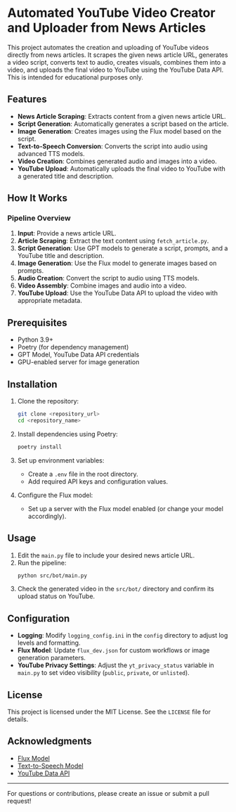 # Automated YouTube Video Creator and Uploader from News Articles

This project automates the creation and uploading of YouTube videos directly from news articles. It scrapes the given news article URL, generates a video script, converts text to audio, creates visuals, combines them into a video, and uploads the final video to YouTube using the YouTube Data API. This is intended for educational purposes only.

## Features
- **News Article Scraping**: Extracts content from a given news article URL.
- **Script Generation**: Automatically generates a script based on the article.
- **Image Generation**: Creates images using the Flux model based on the script.
- **Text-to-Speech Conversion**: Converts the script into audio using advanced TTS models.
- **Video Creation**: Combines generated audio and images into a video.
- **YouTube Upload**: Automatically uploads the final video to YouTube with a generated title and description.

## How It Works
### Pipeline Overview
1. **Input**: Provide a news article URL.
2. **Article Scraping**: Extract the text content using `fetch_article.py`.
3. **Script Generation**: Use GPT models to generate a script, prompts, and a YouTube title and description.
4. **Image Generation**: Use the Flux model to generate images based on prompts.
5. **Audio Creation**: Convert the script to audio using TTS models.
6. **Video Assembly**: Combine images and audio into a video.
7. **YouTube Upload**: Use the YouTube Data API to upload the video with appropriate metadata.


## Prerequisites
- Python 3.9+
- Poetry (for dependency management)
- GPT Model, YouTube Data API credentials
- GPU-enabled server for image generation

## Installation
1. Clone the repository:
   ```bash
   git clone <repository_url>
   cd <repository_name>
   ```
2. Install dependencies using Poetry:
   ```bash
   poetry install
   ```
3. Set up environment variables:
   - Create a `.env` file in the root directory.
   - Add required API keys and configuration values.

4. Configure the Flux model:
   - Set up a server with the Flux model enabled (or change your model accordingly).


## Usage
1. Edit the `main.py` file to include your desired news article URL.
2. Run the pipeline:
   ```bash
   python src/bot/main.py
   ```
3. Check the generated video in the `src/bot/` directory and confirm its upload status on YouTube.

## Configuration
- **Logging**: Modify `logging_config.ini` in the `config` directory to adjust log levels and formatting.
- **Flux Model**: Update `flux_dev.json` for custom workflows or image generation parameters.
- **YouTube Privacy Settings**: Adjust the `yt_privacy_status` variable in `main.py` to set video visibility (`public`, `private`, or `unlisted`).

## License
This project is licensed under the MIT License. See the `LICENSE` file for details.

## Acknowledgments
- [Flux Model](https://blackforestlabs.ai/)
- [Text-to-Speech Model](https://huggingface.co/hexgrad/Kokoro-82M)
- [YouTube Data API](https://developers.google.com/youtube/v3)

---
For questions or contributions, please create an issue or submit a pull request!
